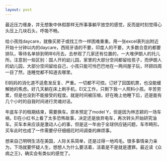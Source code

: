 ```yaml
---
layout: post
---
```


最近压力缠身，并无想象中休假那样无所事事躺平放空的感觉，反而是时刻觉得心头压上几块石头，呼吸不畅。

给小孩找daycare，就像买房子或找工作一样困难重重。用一张excel表列出附近开始十分钟以内的daycare，西班牙语的不要，印度人的不要，大多数合意的都要排队，等待名单排到明年6月去。去参观了几家还有位置的，一大堆伊朗人的托儿所。注意到一些区别：国人开的幼儿园，家里的大部分空间都留给孩子，而伊朗人的幼儿园，大部分空间留给自己，小孩只能可怜巴巴地在一两间屋子玩，环顾四周一目了然，连睡觉都不知道去哪里。

El妈妈的消化道不适愈发反复、严重。一切都不可控。订好了回国机票，也没能缓解她的焦虑。好几天躺在床上刷手机，El又工作，只剩下我一人照料小孩。辛苦劳累，但是也没到不能接受的程度。就是时间被压缩，好在晚上他睡下后，还是能有几个小时的自我时间进行灵魂对话。

年底车子的租期结束，需要换车。原本预定了model Y，但是因为林志颖的一场车祸，El在小红书上看了太多恐怖故事，决定还是放弃电车，再次转头开始研究油车。买车本来应该是激动人心的事，但是这一年由于全球供应链问题，车市畸形。买车此时也成了一件需要仔仔细细花时间调查的麻烦事。

想来自己明明生活在美国，人际关系简单，还是过得一地鸡毛。很多事情亲力亲为，下场就要怀疑人生，想想人为什么要活着，活着是不是就是遭罪。最近读《众病之王》，确实会有类似的感觉了。